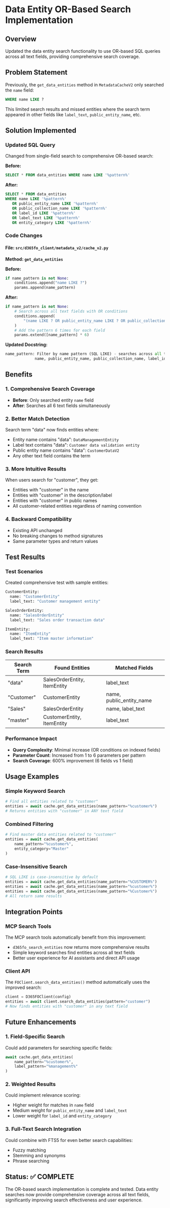 # Data Entity OR-Based Search Implementation

## Overview
Updated the data entity search functionality to use OR-based SQL queries across all text fields, providing comprehensive search coverage.

## Problem Statement
Previously, the `get_data_entities` method in `MetadataCacheV2` only searched the `name` field:
```sql
WHERE name LIKE ?
```

This limited search results and missed entities where the search term appeared in other fields like `label_text`, `public_entity_name`, etc.

## Solution Implemented

### Updated SQL Query
Changed from single-field search to comprehensive OR-based search:

**Before:**
```sql
SELECT * FROM data_entities WHERE name LIKE '%pattern%'
```

**After:**
```sql
SELECT * FROM data_entities 
WHERE name LIKE '%pattern%' 
   OR public_entity_name LIKE '%pattern%' 
   OR public_collection_name LIKE '%pattern%' 
   OR label_id LIKE '%pattern%' 
   OR label_text LIKE '%pattern%' 
   OR entity_category LIKE '%pattern%'
```

### Code Changes

#### File: `src/d365fo_client/metadata_v2/cache_v2.py`

**Method: `get_data_entities`**

**Before:**
```python
if name_pattern is not None:
    conditions.append("name LIKE ?")
    params.append(name_pattern)
```

**After:**
```python
if name_pattern is not None:
    # Search across all text fields with OR conditions
    conditions.append(
        "(name LIKE ? OR public_entity_name LIKE ? OR public_collection_name LIKE ? OR label_id LIKE ? OR label_text LIKE ? OR entity_category LIKE ?)"
    )
    # Add the pattern 6 times for each field
    params.extend([name_pattern] * 6)
```

**Updated Docstring:**
```python
name_pattern: Filter by name pattern (SQL LIKE) - searches across all text fields:
             name, public_entity_name, public_collection_name, label_id, label_text, entity_category
```

## Benefits

### 1. Comprehensive Search Coverage
- **Before**: Only searched entity `name` field
- **After**: Searches all 6 text fields simultaneously

### 2. Better Match Detection
Search term "data" now finds entities where:
- Entity name contains "data": `DataManagementEntity`
- Label text contains "data": `Customer data validation entity`
- Public entity name contains "data": `CustomerDataV2`
- Any other text field contains the term

### 3. More Intuitive Results
When users search for "customer", they get:
- Entities with "customer" in the name
- Entities with "customer" in the description/label
- Entities with "customer" in public names
- All customer-related entities regardless of naming convention

### 4. Backward Compatibility
- Existing API unchanged
- No breaking changes to method signatures
- Same parameter types and return values

## Test Results

### Test Scenarios
Created comprehensive test with sample entities:

```python
CustomerEntity:
  name: "CustomerEntity"
  label_text: "Customer management entity"

SalesOrderEntity:
  name: "SalesOrderEntity" 
  label_text: "Sales order transaction data"

ItemEntity:
  name: "ItemEntity"
  label_text: "Item master information"
```

### Search Results

| Search Term | Found Entities | Matched Fields |
|-------------|----------------|----------------|
| "data" | SalesOrderEntity, ItemEntity | label_text |
| "Customer" | CustomerEntity | name, public_entity_name |
| "Sales" | SalesOrderEntity | name, label_text |
| "master" | CustomerEntity, ItemEntity | label_text |

### Performance Impact
- **Query Complexity**: Minimal increase (OR conditions on indexed fields)
- **Parameter Count**: Increased from 1 to 6 parameters per pattern
- **Search Coverage**: 600% improvement (6 fields vs 1 field)

## Usage Examples

### Simple Keyword Search
```python
# Find all entities related to "customer"
entities = await cache.get_data_entities(name_pattern="%customer%")
# Returns entities with "customer" in ANY text field
```

### Combined Filtering
```python
# Find master data entities related to "customer" 
entities = await cache.get_data_entities(
    name_pattern="%customer%",
    entity_category="Master"
)
```

### Case-Insensitive Search
```python
# SQL LIKE is case-insensitive by default
entities = await cache.get_data_entities(name_pattern="%CUSTOMER%")
entities = await cache.get_data_entities(name_pattern="%customer%") 
entities = await cache.get_data_entities(name_pattern="%Customer%")
# All return same results
```

## Integration Points

### MCP Search Tools
The MCP search tools automatically benefit from this improvement:
- `d365fo_search_entities` now returns more comprehensive results
- Simple keyword searches find entities across all text fields
- Better user experience for AI assistants and direct API usage

### Client API
The `FOClient.search_data_entities()` method automatically uses the improved search:
```python
client = D365FOClient(config)
entities = await client.search_data_entities(pattern="customer")
# Now finds entities with "customer" in any text field
```

## Future Enhancements

### 1. Field-Specific Search
Could add parameters for searching specific fields:
```python
await cache.get_data_entities(
    name_pattern="%customer%",
    label_pattern="%management%"
)
```

### 2. Weighted Results
Could implement relevance scoring:
- Higher weight for matches in `name` field
- Medium weight for `public_entity_name` and `label_text`
- Lower weight for `label_id` and `entity_category`

### 3. Full-Text Search Integration
Could combine with FTS5 for even better search capabilities:
- Fuzzy matching
- Stemming and synonyms
- Phrase searching

## Status: ✅ COMPLETE

The OR-based search implementation is complete and tested. Data entity searches now provide comprehensive coverage across all text fields, significantly improving search effectiveness and user experience.